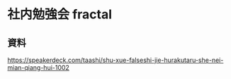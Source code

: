 # 社内勉強会 fractal
## 資料
https://speakerdeck.com/taashi/shu-xue-falseshi-jie-hurakutaru-she-nei-mian-qiang-hui-1002

